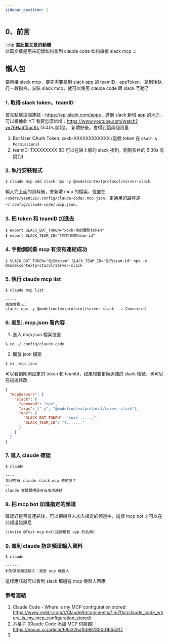 ```yaml
---
sidebar_position: 2
---
```


0、前言
------
:::tip
**寫此篇文章的動機**  
此篇文章是用來記錄如何拿到 claude code 如何串接 slack mcp
:::



## 懶人包

要串接 slack mcp，要先需要拿到 slack app 的 teamID、appToken，拿到後執行一段指令，安裝 slack mcp，就可以使用 claude code 跟 slack 互動了


### 1. 取得 slack token、teamID

首先點擊這個連結 - https://api.slack.com/apps，進到 slack 新增 app 的地方，可以根據此 YT 看要怎麼新增：https://www.youtube.com/watch?v=76HJ6f5ucKs (3:40s 開始)。
新增好後，會得到這兩個資量
1. Bot User OAuth Token: xoxb-XXXXXXXXXXXX (這個 token 在 `OAuth & Permissions`)
2. teamID: TXXXXXXXX (ID 可以在線上版的 slack 找到，剛剛影片的 5:30s 有說到)

### 2. 執行安裝程式
```shell
$ claude mcp add slack npx -y @modelcontextprotocol/server-slack
```

輸入完上面的資料後，會新增 mcp 的檔案，位置在 `/Users/yee0526/.config/claude-code/.mcp.json`，更通用的路徑是 `~/.config/claude-code/.mcp.json`。


### 3. 把 token 和 teamID 加進去

```shell
$ export SLACK_BOT_TOKEN="xoxb-你的實際token"
$ export SLACK_TEAM_ID="T你的實際team-id"
```

### 4. 手動測試看 mcp 有沒有連結成功

```shell
$ SLACK_BOT_TOKEN="你的token" SLACK_TEAM_ID="你的team-id" npx -y @modelcontextprotocol/server-slack
```

### 5. 執行 claude mcp list
```shell
$ claude mcp list

-----
應該會顯示:
slack: npx -y @modelcontextprotocol/server-slack - ✓ Connected
```


### 6. 進到 .mcp.json 看內容

1. 進入 mcp json 檔案位置

```shell
$ cd ~/.config/claude-code
```

2. 開啟 json 檔案

```shell
$ vi .mcp.json
```

可以看到剛剛設定的 token 和 teamId，如果想要更換連結的 slack 帳號，也可以在這邊修改

```json
{
  "mcpServers": {
    "slack": {
      "command": "npx",
      "args": ["-y", "@modelcontextprotocol/server-slack"],
      "env": {
        "SLACK_BOT_TOKEN": "xoxb-......",
        "SLACK_TEAM_ID": "T......."
      }
    }
  }
}
```


### 7. 進入 claude 確認
```shell
$ claude

----
我現在有 claude slack mcp 連結嗎？
--
claude 會跟說明是否有成功連結
```


### 8. 把 mcp bot 加進指定的頻道

確認好是否有連結後，可以把機器人加入指定的頻道中，這樣 mcp bot 才可以在此頻道發訊息

```md
/invite @Test-mcp-bot(這個是我 app 的名稱)
```


### 9. 進到 claude 指定頻道輸入資料

```shell
$ claude

------
針對某個頻道輸入：我是 mcp 機器人
```

這樣應該就可以看到 slack 那邊有 mcp 機器人回應







### 參考連結
1. Claude Code - Where is my MCP configuration stored: https://www.reddit.com/r/ClaudeAI/comments/1lm7fbc/claude_code_where_is_my_mcp_configuration_stored/
2. 方格子 (Claude Code 添加 MCP 伺服器)：https://vocus.cc/article/68a32baffd897800016553f7
3. 










